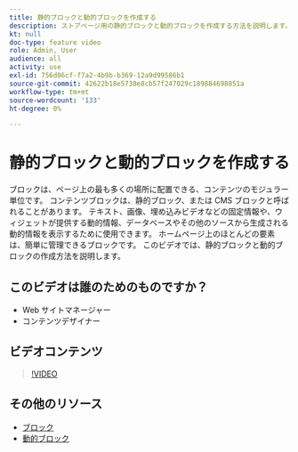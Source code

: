```yaml
---
title: 静的ブロックと動的ブロックを作成する
description: ストアページ用の静的ブロックと動的ブロックを作成する方法を説明します。
kt: null
doc-type: feature video
role: Admin, User
audience: all
activity: use
exl-id: 756d06cf-f7a2-4b9b-b369-12a9d99586b1
source-git-commit: 42622b18e5738e8cb57f247029c189884698851a
workflow-type: tm+mt
source-wordcount: '133'
ht-degree: 0%

---
```


# 静的ブロックと動的ブロックを作成する

ブロックは、ページ上の最も多くの場所に配置できる、コンテンツのモジュラー単位です。 コンテンツブロックは、静的ブロック、または CMS ブロックと呼ばれることがあります。 テキスト、画像、埋め込みビデオなどの固定情報や、ウィジェットが提供する動的情報、データベースやその他のソースから生成される動的情報を表示するために使用できます。 ホームページ上のほとんどの要素は、簡単に管理できるブロックです。 このビデオでは、静的ブロックと動的ブロックの作成方法を説明します。

## このビデオは誰のためのものですか？

- Web サイトマネージャー
- コンテンツデザイナー

## ビデオコンテンツ

>[!VIDEO](https://video.tv.adobe.com/v/343783?quality=12&learn=on)

## その他のリソース

- [ブロック](https://docs.magento.com/user-guide/cms/blocks.html)
- [動的ブロック](https://docs.magento.com/user-guide/cms/dynamic-blocks.html)
